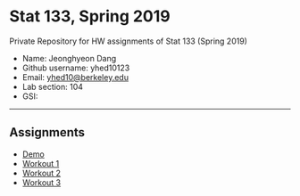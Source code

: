 # Stat 133, Spring 2019

Private Repository for HW assignments of Stat 133 (Spring 2019)

- Name: Jeonghyeon Dang
- Github username: yhed10123
- Email: yhed10@berkeley.edu
- Lab section: 104
- GSI:

-----

## Assignments

- [Demo](demo)
- [Workout 1](workout01)
- [Workout 2](workout02)
- [Workout 3](workout03)
